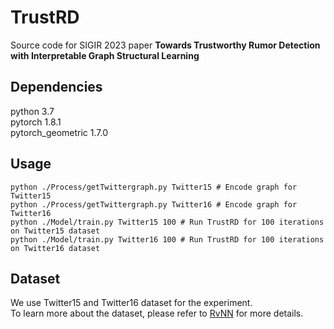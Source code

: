 # TrustRD
Source code for SIGIR 2023 paper **Towards Trustworthy Rumor Detection with Interpretable Graph
Structural Learning**

## Dependencies
python 3.7    
pytorch 1.8.1   
pytorch_geometric 1.7.0 


## Usage

```
python ./Process/getTwittergraph.py Twitter15 # Encode graph for Twitter15
python ./Process/getTwittergraph.py Twitter16 # Encode graph for Twitter16
python ./Model/train.py Twitter15 100 # Run TrustRD for 100 iterations on Twitter15 dataset
python ./Model/train.py Twitter16 100 # Run TrustRD for 100 iterations on Twitter16 dataset
```

## Dataset
We use Twitter15 and Twitter16 dataset for the experiment.    
To learn more about the dataset, please refer to [RvNN](https://github.com/majingCUHK/Rumor_RvNN) for more details.

 






